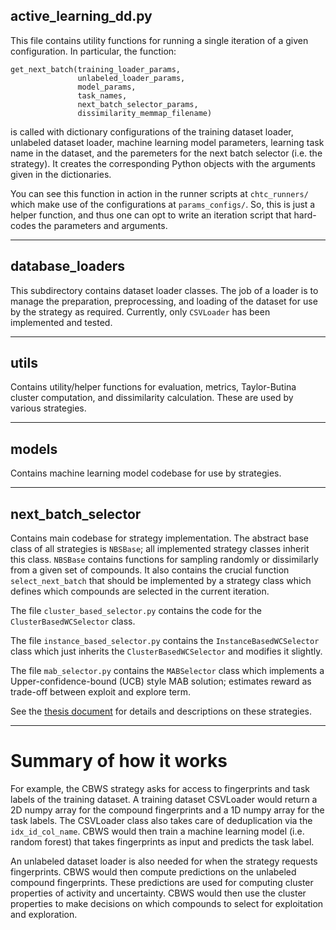 ## active_learning_dd.py

This file contains utility functions for running a single iteration of a given configuration. 
In particular, the function:

```
get_next_batch(training_loader_params, 
               unlabeled_loader_params,
               model_params,
               task_names,
               next_batch_selector_params,
               dissimilarity_memmap_filename)
```

is called with dictionary configurations of the training dataset loader, unlabeled dataset loader, machine learning model parameters, learning task name in the dataset, and the paremeters for the next batch selector (i.e. the strategy). 
It creates the corresponding Python objects with the arguments given in the dictionaries. 

You can see this function in action in the runner scripts at `chtc_runners/` which make use of the configurations at `params_configs/`. 
So, this is just a helper function, and thus one can opt to write an iteration script that hard-codes the parameters and arguments.  

---
## database_loaders

This subdirectory contains dataset loader classes. 
The job of a loader is to manage the preparation, preprocessing, and loading of the dataset for use by the strategy as required. 
Currently, only `CSVLoader` has been implemented and tested. 

---
## utils

Contains utility/helper functions for evaluation, metrics, Taylor-Butina cluster computation, and dissimilarity calculation. 
These are used by various strategies. 

---
## models

Contains machine learning model codebase for use by strategies. 

---
## next_batch_selector

Contains main codebase for strategy implementation. 
The abstract base class of all strategies is `NBSBase`; all implemented strategy classes inherit this class. 
`NBSBase` contains functions for sampling randomly or dissimilarly from a given set of compounds. 
It also contains the crucial function `select_next_batch` that should be implemented by a strategy class which defines which compounds are selected in the current iteration. 

The file `cluster_based_selector.py` contains the code for the `ClusterBasedWCSelector` class. 

The file `instance_based_selector.py` contains the `InstanceBasedWCSelector` class which just inherits the `ClusterBasedWCSelector` and modifies it slightly. 

The file `mab_selector.py` contains the `MABSelector` class which implements a Upper-confidence-bound (UCB) style MAB solution; estimates reward as trade-off between exploit and explore term. 

See the [thesis document](https://www.biostat.wisc.edu/~gitter/pubs/AlnammiThesis.pdf) for details and descriptions on these strategies. 

---
# Summary of how it works

For example, the CBWS strategy asks for access to fingerprints and task labels of the training dataset. 
A training dataset CSVLoader would return a 2D numpy array for the compound fingerprints and a 1D numpy array for the task labels. 
The CSVLoader class also takes care of deduplication via the `idx_id_col_name`. 
CBWS would then train a machine learning model (i.e. random forest) that takes fingerprints as input and predicts the task label. 

An unlabeled dataset loader is also needed for when the strategy requests fingerprints. 
CBWS would then compute predictions on the unlabeled compound fingerprints. 
These predictions are used for computing cluster properties of activity and uncertainty. 
CBWS would then use the cluster properties to make decisions on which compounds to select for exploitation and exploration. 